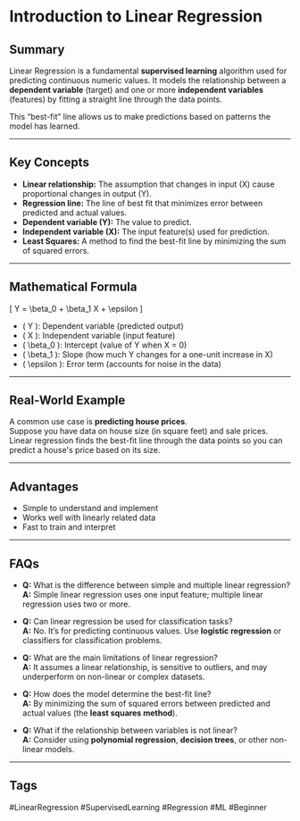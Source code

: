 # Introduction to Linear Regression

## Summary
Linear Regression is a fundamental **supervised learning** algorithm used for predicting continuous numeric values. It models the relationship between a **dependent variable** (target) and one or more **independent variables** (features) by fitting a straight line through the data points.

This “best-fit” line allows us to make predictions based on patterns the model has learned.

---

## Key Concepts

- **Linear relationship:** The assumption that changes in input (X) cause proportional changes in output (Y).
- **Regression line:** The line of best fit that minimizes error between predicted and actual values.
- **Dependent variable (Y):** The value to predict.
- **Independent variable (X):** The input feature(s) used for prediction.
- **Least Squares:** A method to find the best-fit line by minimizing the sum of squared errors.

---

## Mathematical Formula

\[
Y = \beta_0 + \beta_1 X + \epsilon
\]

- \( Y \): Dependent variable (predicted output)  
- \( X \): Independent variable (input feature)  
- \( \beta_0 \): Intercept (value of Y when X = 0)  
- \( \beta_1 \): Slope (how much Y changes for a one-unit increase in X)  
- \( \epsilon \): Error term (accounts for noise in the data)

---

## Real-World Example

A common use case is **predicting house prices**.  
Suppose you have data on house size (in square feet) and sale prices. Linear regression finds the best-fit line through the data points so you can predict a house's price based on its size.

---

## Advantages

- Simple to understand and implement
- Works well with linearly related data
- Fast to train and interpret

---

## FAQs

- **Q:** What is the difference between simple and multiple linear regression?  
  **A:** Simple linear regression uses one input feature; multiple linear regression uses two or more.

- **Q:** Can linear regression be used for classification tasks?  
  **A:** No. It’s for predicting continuous values. Use **logistic regression** or classifiers for classification problems.

- **Q:** What are the main limitations of linear regression?  
  **A:** It assumes a linear relationship, is sensitive to outliers, and may underperform on non-linear or complex datasets.

- **Q:** How does the model determine the best-fit line?  
  **A:** By minimizing the sum of squared errors between predicted and actual values (the **least squares method**).

- **Q:** What if the relationship between variables is not linear?  
  **A:** Consider using **polynomial regression**, **decision trees**, or other non-linear models.

---

## Tags
#LinearRegression #SupervisedLearning #Regression #ML #Beginner
